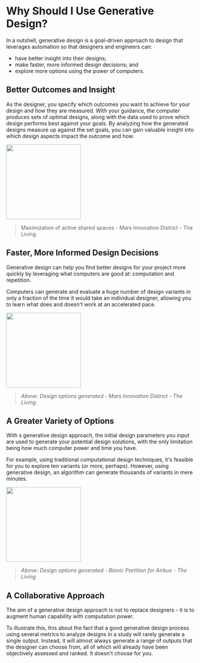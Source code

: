 # Why Should I Use Generative Design?

In a nutshell, generative design is a goal-driven approach to design that leverages automation so that designers and engineers can:

* have better insight into their designs;
* make faster, more informed design decisions; and
* explore more options using the power of computers.

## Better Outcomes and Insight

As the designer, you specify which outcomes you want to achieve for your design and how they are measured. With your guidance, the computer produces sets of optimal designs, along with the data used to prove which design performs best against your goals. By analyzing how the generated designs measure up against the set goals, you can gain valuable insight into which design aspects impact the outcome and how.

<img src="../../assets/intro/whyusegen1.gif" style="width:200px;"/>

> Maximization of active shared spaces - Mars Innovation District - The Living

## Faster, More Informed Design Decisions

Generative design can help you find better designs for your project more quickly by leveraging what computers are good at: computation and repetition. 

Computers can generate and evaluate a huge number of design variants in only a fraction of the time it would take an individual designer, allowing you to learn what does and doesn't work at an accelerated pace.

<img src="../../assets/intro/whyusegen2.gif" style="width:200px;"/>

> _Above: Design options generated - Mars Innovation District - The Living_

## A Greater Variety of Options

With s generative design approach, the initial design parameters you input are used to generate your potential design solutions, with the only limitation being how much computer power and time you have.

For example, using traditional computational design techniques, it's feasible for you to explore ten variants \(or more, perhaps\). However, using generative design, an algorithm can generate thousands of variants in mere minutes.

<img src="../../assets/intro/whyusegen3.gif" style="width:200px;"/>

> _Above: Design options generated - Bionic Partition for Airbus - The Living_

## A Collaborative Approach

The aim of a generative design approach is not to replace designers - it is to augment human capability with computation power.

To illustrate this, this about the fact that a good generative design process using several metrics to analyze designs in a study will rarely generate a single output. Instead, it will almost always generate a range of outputs that the designer can choose from, all of which will already have been objectively assessed and ranked. It doesn't choose for you. 

